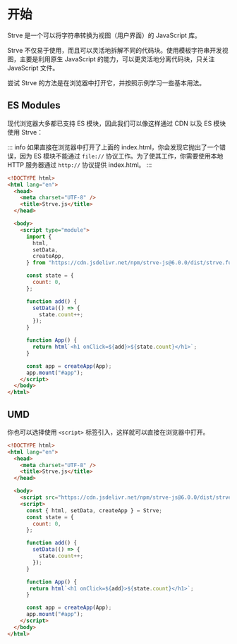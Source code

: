 # 开始

Strve 是一个可以将字符串转换为视图（用户界面）的 JavaScript 库。

Strve 不仅易于使用，而且可以灵活地拆解不同的代码块。使用模板字符串开发视图，主要是利用原生 JavaScript 的能力，可以更灵活地分离代码块，只关注 JavaScript 文件。

尝试 Strve 的方法是在浏览器中打开它，并按照示例学习一些基本用法。

## ES Modules

现代浏览器大多都已支持 ES 模块，因此我们可以像这样通过 CDN 以及 ES 模块使用 Strve：

::: info
如果直接在浏览器中打开了上面的 index.html，你会发现它抛出了一个错误，因为 ES 模块不能通过 `file://` 协议工作。为了使其工作，你需要使用本地 HTTP 服务器通过 `http://` 协议提供 index.html。
:::

```html
<!DOCTYPE html>
<html lang="en">
  <head>
    <meta charset="UTF-8" />
    <title>Strve.js</title>
  </head>

  <body>
    <script type="module">
      import {
        html,
        setData,
        createApp,
      } from "https://cdn.jsdelivr.net/npm/strve-js@6.0.0/dist/strve.full-esm.js";

      const state = {
        count: 0,
      };

      function add() {
        setData(() => {
          state.count++;
        });
      }

      function App() {
        return html`<h1 onClick=${add}>${state.count}</h1>`;
      }

      const app = createApp(App);
      app.mount("#app");
    </script>
  </body>
</html>
```

## UMD

你也可以选择使用 `<script>` 标签引入，这样就可以直接在浏览器中打开。

```html
<!DOCTYPE html>
<html lang="en">
  <head>
    <meta charset="UTF-8" />
    <title>Strve.js</title>
  </head>

  <body>
    <script src="https://cdn.jsdelivr.net/npm/strve-js@6.0.0/dist/strve.full.prod.js"></script>
    <script>
      const { html, setData, createApp } = Strve;
      const state = {
        count: 0,
      };

      function add() {
        setData(() => {
          state.count++;
        });
      }

      function App() {
       return html`<h1 onClick=${add}>${state.count}</h1>`;
      }

      const app = createApp(App);
      app.mount("#app");
    </script>
  </body>
</html>
```
